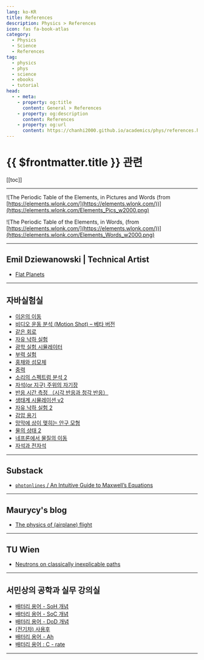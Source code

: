 ```yaml
---
lang: ko-KR
title: References
description: Physics > References
icon: fas fa-book-atlas
category: 
  - Physics
  - Science
  - References
tag:
  - physics
  - phys
  - science
  - ebooks
  - tutorial
head:
  - - meta:
    - property: og:title
      content: General > References
    - property: og:description
      content: References
    - property: og:url
      content: https://chanhi2000.github.io/academics/phys/references.html
---
```


# {{ $frontmatter.title }} 관련

[[toc]]

---

![The Periodic Table of the Elements, in Pictures and Words (from [<FontIcon icon="fas fa-globe"/>https://elements.wlonk.com/](https://elements.wlonk.com/))](https://elements.wlonk.com/Elements_Pics_w2000.png) 
<!-- TODO: 로컬에 저장 -->

![The Periodic Table of the Elements, in Words, (from [<FontIcon icon="fas fa-globe"/>https://elements.wlonk.com/](https://elements.wlonk.com/))](https://elements.wlonk.com/Elements_Words_w2000.png) 
<!-- TODO: 로컬에 저장 -->

---

## Emil Dziewanowski | Technical Artist

- [Flat Planets](https://emildziewanowski.com/flat-planets/)

---

## 자바실험실

- [이온의 이동](https://javalab.org/ion_movement/)
- [비디오 운동 분석 (Motion Shot) – 베타 버전](https://javalab.org/motion_shot/)
- [같은 회로](https://javalab.org/same_circuit/)
- [자유 낙하 실험](https://javalab.org/free_falling/)
- [광학 실험 시뮬레이터](https://javalab.org/optics/)
- [부력 실험](https://javalab.org/buoyancy/)
- [홍채와 섬모체](https://javalab.org/iris_and_ciliary_body/)
- [중력](https://javalab.org/gravity/)
- [소리의 스펙트럼 분석 2](https://javalab.org/sound_fft_2/)
- [자석(or 지구) 주위의 자기장](https://javalab.org/magnet/)
- [반응 시간 측정 （시각 반응과 청각 반응）](https://javalab.org/reaction_time/)
- [생태계 시뮬레이션 v2](https://javalab.org/ecosystem2/)
- [자유 낙하 실험 2](https://javalab.org/free_falling_2/)
- [감압 용기](https://javalab.org/vacuum_jar/)
- [망막에 상이 맺히는 안구 모형](https://javalab.org/eye_model/)
- [물의 상태 2](https://javalab.org/status_of_water_2/)
- [네프론에서 물질의 이동](https://javalab.org/nephron/)
- [자석과 전자석](https://javalab.org/magnet_and_electromagnet/)

<!-- END: javalab.org -->

---

## Substack

- [`photonlines` / An Intuitive Guide to Maxwell’s Equations](https://photonlines.substack.com/p/an-intuitive-guide-to-maxwells-equations)

---

## Maurycy's blog

- [The physics of (airplane) flight](https://10maurycy10.github.io/misc/the_physics_of_flight/)

---

## TU Wien

- [Neutrons on classically inexplicable paths](https://www.tuwien.at/en/tu-wien/news/news-articles/news/neutronen-auf-klassisch-unerklaerlichen-bahnen)

---

## 서민상의 공학과 실무 강의실

- [배터리 용어 - SoH 개념](https://m.blog.naver.com/seo0511/223527913928)
- [배터리 용어 - SoC 개념](https://m.blog.naver.com/seo0511/223532594028)
- [배터리 용어 - DoD 개념](https://m.blog.naver.com/seo0511/223533133862)
- [(전기차) 사용후](https://m.blog.naver.com/seo0511/223535816457)
- [배터리 용어 - Ah](https://m.blog.naver.com/seo0511/223599462274)
- [배터리 용어 : C - rate](https://m.blog.naver.com/seo0511/223600342660)

<!-- END: seo0511 (blog.naver.com) -->

---

<TagLinks />